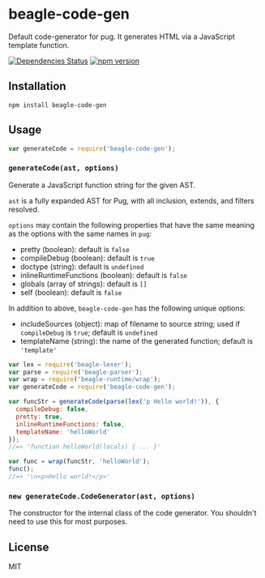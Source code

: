 # beagle-code-gen

Default code-generator for pug.  It generates HTML via a JavaScript template function.

<!-- [![Build Status](https://img.shields.io/travis/pugjs/pug-code-gen/master.svg)](https://travis-ci.org/pugjs/pug-code-gen) -->
[![Dependencies Status](https://david-dm.org/pugjs/pug/status.svg?path=packages/pug-code-gen)](https://david-dm.org/pugjs/pug?path=packages/pug-code-gen)
[![npm version](https://img.shields.io/npm/v/pug-code-gen.svg)](https://www.npmjs.org/package/pug-code-gen)

## Installation

    npm install beagle-code-gen

## Usage

```js
var generateCode = require('beagle-code-gen');
```

### `generateCode(ast, options)`

Generate a JavaScript function string for the given AST.

`ast` is a fully expanded AST for Pug, with all inclusion, extends, and filters resolved.

`options` may contain the following properties that have the same meaning as the options with the same names in `pug`:

 - pretty (boolean): default is `false`
 - compileDebug (boolean): default is `true`
 - doctype (string): default is `undefined`
 - inlineRuntimeFunctions (boolean): default is `false`
 - globals (array of strings): default is `[]`
 - self (boolean): default is `false`

In addition to above, `beagle-code-gen` has the following unique options:

 - includeSources (object): map of filename to source string; used if `compileDebug` is `true`; default is `undefined`
 - templateName (string): the name of the generated function; default is `'template'`

```js
var lex = require('beagle-lexer');
var parse = require('beagle-parser');
var wrap = require('beagle-runtime/wrap');
var generateCode = require('beagle-code-gen');

var funcStr = generateCode(parse(lex('p Hello world!')), {
  compileDebug: false,
  pretty: true,
  inlineRuntimeFunctions: false,
  templateName: 'helloWorld'
});
//=> 'function helloWorld(locals) { ... }'

var func = wrap(funcStr, 'helloWorld');
func();
//=> '\n<p>Hello world!</p>'
```

### `new generateCode.CodeGenerator(ast, options)`

The constructor for the internal class of the code generator. You shouldn't need to use this for most purposes.

## License

  MIT
